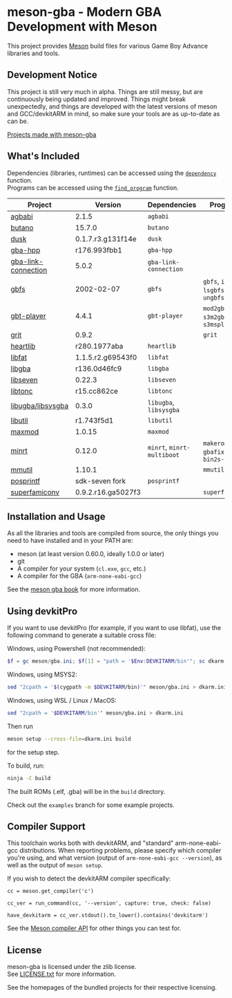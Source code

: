 # meson-gba - Modern GBA Development with Meson

This project provides [Meson][meson-build] build files for various Game Boy
Advance libraries and tools.

## Development Notice

This project is still very much in alpha. Things are still messy, but are
continuously being updated and improved. Things might break unexpectedly,
and things are developed with the latest versions of meson and GCC/devkitARM
in mind, so make sure your tools are as up-to-date as can be.

[Projects made with meson-gba](./PROJECTS.md)

## What's Included

Dependencies (libraries, runtimes) can be accessed using the [`dependency`][meson-dependency] function.\
Programs can be accessed using the [`find_program`][meson-find_program] function.

Project               | Version            | Dependencies               | Programs
----------------------|--------------------|----------------------------|---------
[agbabi]              | 2.1.5              | `agbabi`                   |
[butano]              | 15.7.0             | `butano`                   |
[dusk]                | 0.1.7.r3.g131f14e  | `dusk`                     |
[gba-hpp]             | r176.993fbb1       | `gba-hpp`                  |
[gba-link-connection] | 5.0.2              | `gba-link-connection`      |
[gbfs]                | 2002-02-07         | `gbfs`                     | `gbfs`, `insgbfs`, `lsgbfs`, `ungbfs`
[gbt-player]          | 4.4.1              | `gbt-player`               | `mod2gbt`, `s3m2gbt`, `s3msplit`
[grit]                | 0.9.2              |                            | `grit`
[heartlib]            | r280.1977aba       | `heartlib`                 |
[libfat]              | 1.1.5.r2.g69543f0  | `libfat`                   |
[libgba]              | r136.0d46fc9       | `libgba`                   |
[libseven]            | 0.22.3             | `libseven`                 |
[libtonc]             | r15.cc862ce        | `libtonc`                  |
[libugba/libsysgba]   | 0.3.0              | `libugba`, `libsysgba`     |
[libutil]             | r1.743f5d1         | `libutil`                  |
[maxmod]              | 1.0.15             | `maxmod`                   |
[minrt]               | 0.12.0             | `minrt`, `minrt-multiboot` | `makerom`, `gbafix-py`, `bin2s-py`
[mmutil]              | 1.10.1             |                            | `mmutil`
[posprintf]           | sdk-seven fork     | `posprintf`                |
[superfamiconv]       | 0.9.2.r16.ga5027f3 |                            | `superfamiconv`

## Installation and Usage

As all the libraries and tools are compiled from source, the only things you
need to have installed and in your PATH are:

- meson (at least version 0.60.0, ideally 1.0.0 or later)
- git
- A compiler for your system (`cl.exe`, `gcc`, etc.)
- A compiler for the GBA (`arm-none-eabi-gcc`)

See the [meson gba book](https://lunarlambda.github.io/meson-gba-book/) for more information.

## Using devkitPro

If you want to use devkitPro (for example, if you want to use libfat), use the
following command to generate a suitable cross file:

Windows, using Powershell (not recommended):

```powershell
$f = gc meson/gba.ini; $f[1] = "path = '$Env:DEVKITARM/bin'"; sc dkarm.ini $f
```

Windows, using MSYS2:

```sh
sed "2cpath = '$(cygpath -m $DEVKITARM/bin)'" meson/gba.ini > dkarm.ini
```

Windows, using WSL / Linux / MacOS:

```sh
sed "2cpath = '$DEVKITARM/bin'" meson/gba.ini > dkarm.ini
```

Then run

```sh
meson setup --cross-file=dkarm.ini build
```

for the setup step.

To build, run:

```sh
ninja -C build
```

The built ROMs (.elf, .gba) will be in the `build` directory.

Check out the `examples` branch for some example projects.

## Compiler Support

This toolchain works both with devkitARM, and "standard" arm-none-eabi-gcc
distributions. When reporting problems, please specify which compiler you're
using, and what version (output of `arm-none-eabi-gcc --version`), as well
as the output of `meson setup`.

If you wish to detect the devkitARM compiler specifically:

```meson
cc = meson.get_compiler('c')

cc_ver = run_command(cc, '--version', capture: true, check: false)

have_devkitarm = cc_ver.stdout().to_lower().contains('devkitarm')
```

See the [Meson compiler API][meson-compiler] for other things you can test for.

## License

meson-gba is licensed under the zlib license.\
See [LICENSE.txt](./LICENSE.txt) for more information.

See the homepages of the bundled projects for their respective licensing.

[agbabi]: https://github.com/felixjones/agbabi
[butano]: https://github.com/GValiente/butano
[devkitARM]: https://github.com/devkitPro/devkitarm-crtls
[download]: https://github.com/LunarLambda/meson-gba/archive/refs/heads/main.zip
[dusk]: https://github.com/bmchtech/dusk
[gba-hpp]: https://github.com/felixjones/gba-hpp
[gba-link-connection]: https://github.com/rodri042/gba-link-connection
[gbfs]: https://pineight.com/gba/#gbfs
[gbt-player]: https://github.com/AntonioND/gbt-player
[grit]: https://github.com/devkitPro/grit
[heartlib]: https://github.com/Sterophonick/HeartLib
[libfat]: https://github.com/devkitPro/libfat
[libgba]: https://github.com/gbadev-org/libgba
[libseven]: https://github.com/sdk-seven/libseven
[libtonc]: https://github.com/gbadev-org/libtonc
[libugba/libsysgba]: https://github.com/AntonioND/libugba
[libutil]: https://github.com/sdk-seven/libutil
[maxmod]: https://github.com/devkitPro/maxmod
[meson-build]: https://mesonbuild.com/index.html
[meson-compiler]: https://mesonbuild.com/Reference-manual_returned_compiler.html
[meson-dependency]: https://mesonbuild.com/Reference-manual_functions.html#dependency
[meson-find_program]: https://mesonbuild.com/Reference-manual_functions.html#find_program
[meson-options]: https://mesonbuild.com/Build-options.html#using-build-options
[minrt]: https://github.com/sdk-seven/runtime
[mmutil]: https://github.com/devkitPro/mmutil
[msys2-dkp]: https://devkitpro.org/wiki/Getting_Started#Windows
[msys2-official]: https://www.msys2.org
[posprintf]: https://github.com/sdk-seven/posprintf
[superfamiconv]: https://github.com/Optiroc/SuperFamiconv
